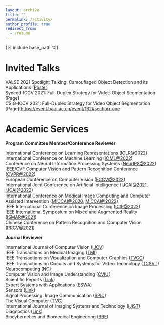 ```yaml
---
layout: archive
title: ""
permalink: /activity/
author_profile: true
redirect_from:
  - /resume
---
```


{% include base_path %}

Invited Talks
======

VALSE 2021 Spotlight Talking: Camouflaged Object Detection and its Applications ([Poster](http://valser.org/2021/#/poster)<br>
Synced-ICCV 2021: Full-Duplex Strategy for Video Object Segmentation [Page]<br>
CSIG-ICCV 2021: Full-Duplex Strategy for Video Object Segmentation [Page](https://event.baai.ac.cn/event/162#section-one<br>

Academic Services
======

**Program Committee Member/Conference Reviewer**

International Conference on Learning Representations ([ICLR@2022](https://iclr.cc/Conferences/2022))<br>
International Conference on Machine Learning ([ICML@2022](https://icml.cc/Conferences/2022))<br>
Conference on Neural Information Processing Systems ([NeurIPS@2022](https://nips.cc/Conferences/2022))<br>
IEEE/CVF Computer Vision and Pattern Recognition Conference ([CVPR@2022](https://cvpr2022.thecvf.com/))<br>
European Conference on Computer Vision ([ECCV@2022](https://eccv2022.ecva.net/))<br>
International Joint Conference on Artificial Intelligence ([IJCAI@2021](https://ijcai-21.org/), [IJCAI@2022](https://ijcai-22.org/))<br>
International Conference on Medical Image Computing and Computer Assisted Intervention ([MICCAI@2020](https://miccai2020.org/en/), [MICCAI@2022](https://miccai2022.org/))<br>
IEEE International Conference on Image Processing ([ICIP@2022](https://2022.ieeeicip.org/))<br>
IEEE International Symposium on Mixed and Augmented Reality ([ISMAR@2021](https://ismar21.org/))<br>
Chinese Conference on Pattern Recognition and Computer Vision ([PRCV@2021](http://2021.prcv.cn/))<br>

**Journal Reviewer**
  
International Journal of Computer Vision ([IJCV](https://www.springer.com/journal/11263/))<br>
IEEE Transactions on Medical Imaging ([TMI](https://ieeexplore.ieee.org/xpl/RecentIssue.jsp?punumber=42))<br>
IEEE Transactions on Visualization and Computer Graphics ([TVCG](https://ieeexplore.ieee.org/xpl/RecentIssue.jsp?punumber=2945))<br>
IEEE Transactions on Circuits and Systems for Video Technology ([TCSVT](https://ieeexplore.ieee.org/xpl/RecentIssue.jsp?punumber=76))<br>
Neurocomputing ([NC](https://www.elsevier.com/journals/neurocomputing/0925-2312))<br>
Computer Vision and Image Understanding ([CVIU](https://www.sciencedirect.com/journal/computer-vision-and-image-understanding))<br>
Scientific Reports ([Link](https://www.nature.com/srep/))<br>
Expert Systems with Applications ([ESWA](https://www.sciencedirect.com/journal/expert-systems-with-applications))<br>
Sensors ([Link](https://www.mdpi.com/journal/sensors))<br>
Signal Processing: Image Communication ([SPIC](https://www.sciencedirect.com/journal/signal-processing-image-communication))<br>
The Visual Computer ([TVC](https://www.springer.com/journal/371/?utm_source=letpub&utm_medium=display&utm_content=mpu&utm_campaign=SRCN_3_ll01_cn_letpuborganic_cs_371))<br>
International Journal of Imaging Systems and Technology ([IJIST](https://onlinelibrary.wiley.com/journal/10981098))
Diagnostics ([Link](https://www.mdpi.com/journal/diagnostics))<br>
Biocybernetics and Biomedical Engineering ([BBE](https://www.journals.elsevier.com/biocybernetics-and-biomedical-engineering))<br>
